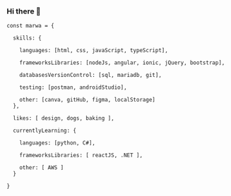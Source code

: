 ### Hi there 👋

```
const marwa = {

  skills: {
  
    languages: [html, css, javaScript, typeScript],
    
    frameworksLibraries: [nodeJs, angular, ionic, jQuery, bootstrap],
    
    databasesVersionControl: [sql, mariadb, git],

    testing: [postman, androidStudio],

    other: [canva, gitHub, figma, localStorage]
  },

  likes: [ design, dogs, baking ],

  currentlyLearning: {

    languages: [python, C#],

    frameworksLibraries: [ reactJS, .NET ],

    other: [ AWS ]
  }  

}
```

<!--
**marwaelkelani/marwaelkelani** is a ✨ _special_ ✨ repository because its `README.md` (this file) appears on your GitHub profile.

Here are some ideas to get you started:

- 🔭 I’m currently working on ...
- 🌱 I’m currently learning ...
- 👯 I’m looking to collaborate on ...
- 🤔 I’m looking for help with ...
- 💬 Ask me about ...
- 📫 How to reach me: ...
- 😄 Pronouns: ...
- ⚡ Fun fact: ...
-->
